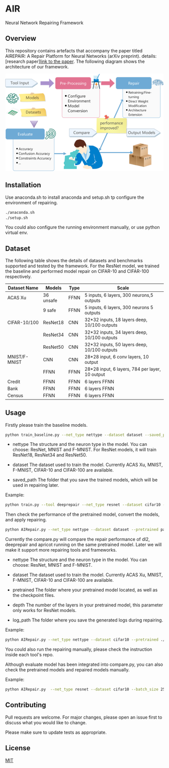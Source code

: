 # AIR

Neural Network Repairing Framework

## Overview

This repository contains artefacts that accompany the paper titled AIREPAIR: A Repair Platform for Neural Networks (arXiv preprint). details: [research paper][link to the paper](https://arxiv.org/pdf/2211.15387.pdf). The following diagram shows the architecture of our framework.

![AIRepair process diagram](neural_network_repair_arch.png)

## Installation

Use anaconda.sh to install anaconda and setup.sh tp configure the environment of repairing.

```bash
./anaconda.sh
./setup.sh
```
You could also configure the running environment manually, or use python virtual env. 

## Dataset

The following table shows the details of datasets and benchmarks supported and tested by the framework. For the ResNet model, we trained the baseline and performed model repair on CIFAR-10 and CIFAR-100 respectively.

| Dataset Name  | Models    | Type | Scale                                           |
|---------------|-----------|------|-------------------------------------------------|
| ACAS Xu       | 36 unsafe | FFNN | 5 inputs, 6 layers, 300 neurons,5 outputs       |
|               | 9 safe    | FFNN | 5 inputs, 6 layers, 300 neurons 5 outputs       |
| CIFAR-10/100  | ResNet18  | CNN  | 32*32 inputs, 18 layers deep, 10/100 outputs    |
|               | ResNet34  | CNN  | 32*32 inputs, 34 layers deep, 10/100 outputs    |
|               | ResNet50  | CNN  | 32*32 inputs, 50 layers deep, 10/100 outputs    |
| MNIST/F-MNIST | CNN       | CNN  | 28*28 input, 6 conv layers, 10 output           |
|               | FFNN      | FFNN | 28*28 input, 6 layers, 784 per layer, 10 output |
| Credit        | FFNN      | FFNN | 6 layers FFNN                                   |
| Bank          | FFNN      | FFNN | 6 layers FFNN                                   |
| Census        | FFNN      | FFNN | 6 layers FFNN                                   |

## Usage

Firstly please train the baseline models.
```bash
python train_baseline.py --net_type nettype --dataset dataset --saved_path path
```
+ nettype The structure and the neuron type in the model. You can choose: ResNet, MNIST and F-MNIST. For ResNet models, it will train ResNet18, ResNet34 and ResNet50.

+ dataset The dataset used to train the model. Currently ACAS Xu, MNIST, F-MNIST, CIFAR-10 and CIFAR-100 are available.

+ saved_path The folder that you save the trained models, which will be used in repairing later.

Example: 

```bash
python train.py --tool deeprepair --net_type resnet --dataset cifar10 --depth 18
```

Then check the performance of the pretrained model, convert the models, and apply repairing.

```bash
python AIRepair.py --net_type nettype --dataset dataset --pretrained path --log_path path --depth depth
```
Currently the compare.py will compare the repair performance of dl2, deeprepair and apricot running on the same pretrained model. Later we will make it support more repairing tools and frameworks.

+ nettype The structure and the neuron type in the model. You can choose: ResNet, MNIST and F-MNIST.

+ dataset The dataset used to train the model. Currently ACAS Xu, MNIST, F-MNIST, CIFAR-10 and CIFAR-100 are available.

+ pretrained The folder where your pretrained model located, as well as the checkpoint files.

+ depth The number of the layers in your pretrained model, this parameter only works for ResNet models.

+ log_path The folder where you save the generated logs during repairing.

Example:

```bash
python AIRepair.py --net_type nettype --dataset cifar10 --pretrained ./trained_models/resnet_cifar10 --log_path ./logs/repair_resnet_cifar10 --depth 18
```

You could also run the repairing manually, please check the instruction inside each tool's repo.

Although evaluate model has been integrated into compare.py, you can also check the pretrained models and repaired models manually.

Example:

```bash
python AIRepair.py  --net_type resnet --dataset cifar10 --batch_size 256 --workers 4 --lr 0.1 --depth 18 --pretrained ./CSimilarityT.pt --checkmodel
```


## Contributing
Pull requests are welcome. For major changes, please open an issue first to discuss what you would like to change.

Please make sure to update tests as appropriate.

## License
[MIT](https://choosealicense.com/licenses/mit/)
